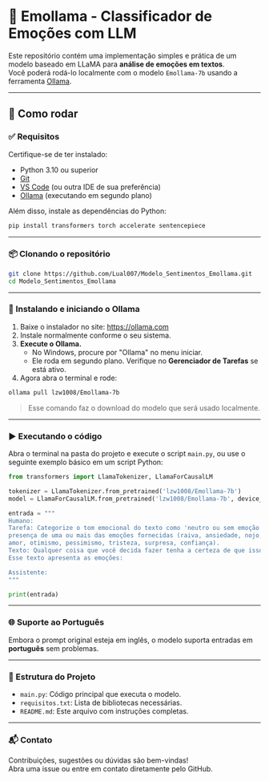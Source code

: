 # 🧠 Emollama - Classificador de Emoções com LLM

Este repositório contém uma implementação simples e prática de um modelo baseado em LLaMA para **análise de emoções em textos**.  
Você poderá rodá-lo localmente com o modelo `Emollama-7b` usando a ferramenta [Ollama](https://ollama.com).

---

## 🚀 Como rodar

### ✅ Requisitos

Certifique-se de ter instalado:

- Python 3.10 ou superior
- [Git](https://git-scm.com/)
- [VS Code](https://code.visualstudio.com/) (ou outra IDE de sua preferência)
- [Ollama](https://ollama.com) (executando em segundo plano)

Além disso, instale as dependências do Python:

```bash
pip install transformers torch accelerate sentencepiece
```

---

### 📦 Clonando o repositório

```bash
git clone https://github.com/Lual007/Modelo_Sentimentos_Emollama.git
cd Modelo_Sentimentos_Emollama
```

---

### 🧠 Instalando e iniciando o Ollama

1. Baixe o instalador no site: https://ollama.com
2. Instale normalmente conforme o seu sistema.
3. **Execute o Ollama.**
   - No Windows, procure por "Ollama" no menu iniciar.
   - Ele roda em segundo plano. Verifique no **Gerenciador de Tarefas** se está ativo.
4. Agora abra o terminal e rode:

```bash
ollama pull lzw1008/Emollama-7b
```

> Esse comando faz o download do modelo que será usado localmente.

---

### ▶️ Executando o código

Abra o terminal na pasta do projeto e execute o script `main.py`, ou use o seguinte exemplo básico em um script Python:

```python
from transformers import LlamaTokenizer, LlamaForCausalLM

tokenizer = LlamaTokenizer.from_pretrained('lzw1008/Emollama-7b')
model = LlamaForCausalLM.from_pretrained('lzw1008/Emollama-7b', device_map='auto')

entrada = """
Humano:
Tarefa: Categorize o tom emocional do texto como 'neutro ou sem emoção' ou identifique a 
presença de uma ou mais das emoções fornecidas (raiva, ansiedade, nojo, medo, alegria, 
amor, otimismo, pessimismo, tristeza, surpresa, confiança).
Texto: Qualquer coisa que você decida fazer tenha a certeza de que isso te faz feliz.  
Esse texto apresenta as emoções:

Assistente:
"""

print(entrada)
```

---

### 🌐 Suporte ao Português

Embora o prompt original esteja em inglês, o modelo suporta entradas em **português** sem problemas.

---

### 📁 Estrutura do Projeto

- `main.py`: Código principal que executa o modelo.
- `requisitos.txt`: Lista de bibliotecas necessárias.
- `README.md`: Este arquivo com instruções completas.

---

### 📬 Contato

Contribuições, sugestões ou dúvidas são bem-vindas!  
Abra uma issue ou entre em contato diretamente pelo GitHub.
